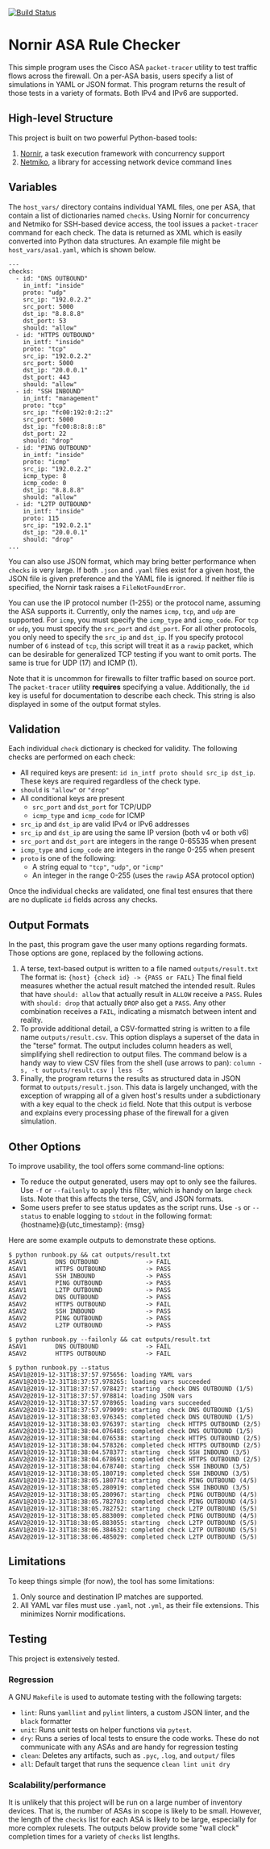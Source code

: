 [![Build Status](
https://travis-ci.org/nickrusso42518/narc.svg?branch=master)](
https://travis-ci.org/nickrusso42518/narc)

# Nornir ASA Rule Checker
This simple program uses the Cisco ASA `packet-tracer` utility to test traffic
flows across the firewall. On a per-ASA basis, users specify a list of
simulations in YAML or JSON format. This program returns the result of those
tests in a variety of formats. Both IPv4 and IPv6 are supported.

## High-level Structure
This project is built on two powerful Python-based tools:
  1. [Nornir](https://github.com/nornir-automation/nornir),
     a  task execution framework with concurrency support
  2. [Netmiko](https://github.com/ktbyers/netmiko),
     a library for accessing network device command lines

## Variables
The `host_vars/` directory contains individual YAML files, one per ASA, that
contain a list of dictionaries named `checks`. Using Nornir for concurrency
and Netmiko for SSH-based device access, the tool issues a `packet-tracer`
command for each check. The data is returned as XML which is easily converted
into Python data structures. An example file might be `host_vars/asa1.yaml`,
which is shown below.

```
---
checks:
  - id: "DNS OUTBOUND"
    in_intf: "inside"
    proto: "udp"
    src_ip: "192.0.2.2"
    src_port: 5000
    dst_ip: "8.8.8.8"
    dst_port: 53
    should: "allow"
  - id: "HTTPS OUTBOUND"
    in_intf: "inside"
    proto: "tcp"
    src_ip: "192.0.2.2"
    src_port: 5000
    dst_ip: "20.0.0.1"
    dst_port: 443
    should: "allow"
  - id: "SSH INBOUND"
    in_intf: "management"
    proto: "tcp"
    src_ip: "fc00:192:0:2::2"
    src_port: 5000
    dst_ip: "fc00:8:8:8::8"
    dst_port: 22
    should: "drop"
  - id: "PING OUTBOUND"
    in_intf: "inside"
    proto: "icmp"
    src_ip: "192.0.2.2"
    icmp_type: 8
    icmp_code: 0
    dst_ip: "8.8.8.8"
    should: "allow"
  - id: "L2TP OUTBOUND"
    in_intf: "inside"
    proto: 115
    src_ip: "192.0.2.1"
    dst_ip: "20.0.0.1"
    should: "drop"
...
```

You can also use JSON format, which may bring better performance when `checks`
is very large. If both `.json` and `.yaml` files exist for a given host, the
JSON file is given preference and the YAML file is ignored. If neither file
is specified, the Nornir task raises a `FileNotFoundError`.

You can use the IP protocol number (1-255) or the protocol name, assuming the
ASA supports it. Currently, only the names `icmp`, `tcp`, and `udp` are
supported. For `icmp`, you must specify the `icmp_type` and `icmp_code`.
For `tcp` or `udp`, you must specify the `src_port` and `dst_port`. For
all other protocols, you only need to specify the `src_ip` and `dst_ip`.
If you specify protocol number of `6` instead of `tcp`, this script will treat
it as a `rawip` packet, which can be desirable for generalized TCP testing
if you want to omit ports. The same is true for UDP (17) and ICMP (1).

Note that it is uncommon for firewalls to filter traffic based on source port.
The `packet-tracer` utility **requires** specifying a value. Additionally, the
`id` key is useful for documentation to describe each check. This string
is also displayed in some of the output format styles.

## Validation
Each individual `check` dictionary is checked for validity. The
following checks are performed on each check:
  * All required keys are present: `id in_intf proto should src_ip dst_ip`.
    These keys are required regardless of the check type.
  * `should` is `"allow"` or `"drop"`
  * All conditional keys are present
    * `src_port` and `dst_port` for TCP/UDP
    * `icmp_type` and `icmp_code` for ICMP
  * `src_ip` and `dst_ip` are valid IPv4 or IPv6 addresses
  * `src_ip` and `dst_ip` are using the same IP version (both v4 or both v6)
  * `src_port` and `dst_port` are integers in the range 0-65535 when present
  * `icmp_type` and `icmp_code` are integers in the range 0-255 when present
  * `proto` is one of the following:
    * A string equal to `"tcp"`, `"udp"`, or `"icmp"`
    * An integer in the range 0-255 (uses the `rawip` ASA protocol option)

Once the individual checks are validated, one final test ensures
that there are no duplicate `id` fields across any checks.

## Output Formats
In the past, this program gave the user many options regarding formats. Those
options are gone, replaced by the following actions.
  1. A terse, text-based output is written to a file named `outputs/result.txt` 
     The format is: `{host} {check id} -> {PASS or FAIL}`
     The final field measures whether the actual result matched the intended
     result. Rules that have `should: allow` that actually result in `ALLOW`
     receive a `PASS`. Rules with `should: drop` that actually `DROP` also get a
     `PASS`. Any other combination receives a `FAIL`, indicating a mismatch
     between intent and reality.
  2. To provide additional detail, a CSV-formatted string is written to a file
     name `outputs/result.csv`. This option displays a superset of the data in
     the "terse" format. The output includes column headers as well,
     simplifying shell redirection to output files. The command
     below is a handy way to view CSV files from the shell (use arrows to pan):
     `column -s, -t outputs/result.csv | less -S`
  3. Finally, the program returns the results as structured data in
     JSON format to `outputs/result.json`. This data is largely unchanged,
     with the exception of wrapping all of a given host's results under a
     subdictionary with a key equal to the check `id` field. Note that
     this output is verbose and explains every processing phase of the
     firewall for a given simulation. 

## Other Options
To improve usability, the tool offers some command-line options:

  * To reduce the output generated, users may opt to only see the failures. Use
   `-f` or `--failonly` to apply this filter, which is handy on large
   `check` lists. Note that this affects the terse, CSV, and JSON formats.
  * Some users prefer to see status updates as the script runs. Use
    `-s` or `--status` to enable logging to `stdout` in the following format:
    {hostname}@{utc_timestamp}: {msg}

Here are some example outputs to demonstrate these options.

```
$ python runbook.py && cat outputs/result.txt
ASAV1        DNS OUTBOUND             -> FAIL
ASAV1        HTTPS OUTBOUND           -> PASS
ASAV1        SSH INBOUND              -> PASS
ASAV1        PING OUTBOUND            -> PASS
ASAV1        L2TP OUTBOUND            -> PASS
ASAV2        DNS OUTBOUND             -> PASS
ASAV2        HTTPS OUTBOUND           -> FAIL
ASAV2        SSH INBOUND              -> PASS
ASAV2        PING OUTBOUND            -> PASS
ASAV2        L2TP OUTBOUND            -> PASS

$ python runbook.py --failonly && cat outputs/result.txt
ASAV1        DNS OUTBOUND             -> FAIL
ASAV2        HTTPS OUTBOUND           -> FAIL

$ python runbook.py --status
ASAV1@2019-12-31T18:37:57.975656: loading YAML vars
ASAV1@2019-12-31T18:37:57.978265: loading vars succeeded
ASAV1@2019-12-31T18:37:57.978427: starting  check DNS OUTBOUND (1/5)
ASAV2@2019-12-31T18:37:57.978814: loading JSON vars
ASAV2@2019-12-31T18:37:57.978965: loading vars succeeded
ASAV2@2019-12-31T18:37:57.979099: starting  check DNS OUTBOUND (1/5)
ASAV1@2019-12-31T18:38:03.976345: completed check DNS OUTBOUND (1/5)
ASAV1@2019-12-31T18:38:03.976397: starting  check HTTPS OUTBOUND (2/5)
ASAV2@2019-12-31T18:38:04.076485: completed check DNS OUTBOUND (1/5)
ASAV2@2019-12-31T18:38:04.076538: starting  check HTTPS OUTBOUND (2/5)
ASAV1@2019-12-31T18:38:04.578326: completed check HTTPS OUTBOUND (2/5)
ASAV1@2019-12-31T18:38:04.578377: starting  check SSH INBOUND (3/5)
ASAV2@2019-12-31T18:38:04.678691: completed check HTTPS OUTBOUND (2/5)
ASAV2@2019-12-31T18:38:04.678740: starting  check SSH INBOUND (3/5)
ASAV1@2019-12-31T18:38:05.180719: completed check SSH INBOUND (3/5)
ASAV1@2019-12-31T18:38:05.180774: starting  check PING OUTBOUND (4/5)
ASAV2@2019-12-31T18:38:05.280919: completed check SSH INBOUND (3/5)
ASAV2@2019-12-31T18:38:05.280967: starting  check PING OUTBOUND (4/5)
ASAV1@2019-12-31T18:38:05.782703: completed check PING OUTBOUND (4/5)
ASAV1@2019-12-31T18:38:05.782752: starting  check L2TP OUTBOUND (5/5)
ASAV2@2019-12-31T18:38:05.883009: completed check PING OUTBOUND (4/5)
ASAV2@2019-12-31T18:38:05.883055: starting  check L2TP OUTBOUND (5/5)
ASAV1@2019-12-31T18:38:06.384632: completed check L2TP OUTBOUND (5/5)
ASAV2@2019-12-31T18:38:06.485029: completed check L2TP OUTBOUND (5/5)
```

## Limitations
To keep things simple (for now), the tool has some limitations:
  1. Only source and destination IP matches are supported.
  2. All YAML var files must use `.yaml`, not `.yml`, as their
     file extensions. This minimizes Nornir modifications.

## Testing
This project is extensively tested.

### Regression
A GNU `Makefile` is used to automate testing with the following targets:
  * `lint`: Runs `yamllint` and `pylint` linters, a custom JSON linter,
    and the `black` formatter
  * `unit`: Runs unit tests on helper functions via `pytest`.
  * `dry`: Runs a series of local tests to ensure the code works. These
    do not communicate with any ASAs and are handy for regression testing
  * `clean`: Deletes any artifacts, such as `.pyc`, `.log`, and `output/` files
  * `all`: Default target that runs the sequence `clean lint unit dry`

### Scalability/performance
It is unlikely that this project will be run on a large number of inventory
devices. That is, the number of ASAs in scope is likely to be small. However,
the length of the `checks` list for each ASA is likely to be large, especially
for more complex rulesets. The outputs below provide some "wall clock"
completion times for a variety of `checks` list lengths.


